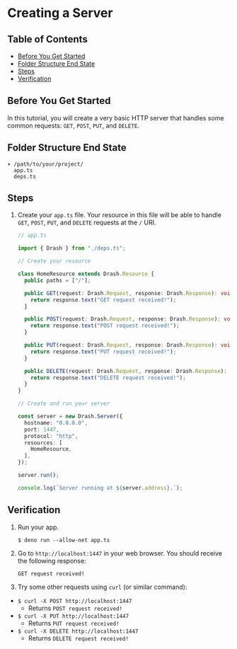 # Creating a Server

## Table of Contents

- [Before You Get Started](#before-you-get-started)
- [Folder Structure End State](#folder-structure-end-state)
- [Steps](#steps)
- [Verification](#verification)

## Before You Get Started

In this tutorial, you will create a very basic HTTP server that handles some
common requests: `GET`, `POST`, `PUT`, and `DELETE`.

## Folder Structure End State

```text
▾ /path/to/your/project/
  app.ts
  deps.ts
```

## Steps

1. Create your `app.ts` file. Your resource in this file will be able to handle
   `GET`, `POST`, `PUT`, and `DELETE` requests at the `/` URI.

   ```typescript
   // app.ts

   import { Drash } from "./deps.ts";

   // Create your resource

   class HomeResource extends Drash.Resource {
     public paths = ["/"];

     public GET(request: Drash.Request, response: Drash.Response): void {
       return response.text("GET request received!");
     }

     public POST(request: Drash.Request, response: Drash.Response): void {
       return response.text("POST request received!");
     }

     public PUT(request: Drash.Request, response: Drash.Response): void {
       return response.text("PUT request received!");
     }

     public DELETE(request: Drash.Request, response: Drash.Response): void {
       return response.text("DELETE request received!");
     }
   }

   // Create and run your server

   const server = new Drash.Server({
     hostname: "0.0.0.0",
     port: 1447,
     protocol: "http",
     resources: [
       HomeResource,
     ],
   });

   server.run();

   console.log(`Server running at ${server.address}.`);
   ```

## Verification

1. Run your app.

   ```shell
   $ deno run --allow-net app.ts
   ```

2. Go to `http://localhost:1447` in your web browser. You should receive the
   following response:

   ```text
   GET request received!
   ```

3. Try some other requests using `curl` (or similar command):

- `$ curl -X POST http://localhost:1447`
  - Returns `POST request received!`
- `$ curl -X PUT http://localhost:1447`
  - Returns `PUT request received!`
- `$ curl -X DELETE http://localhost:1447`
  - Returns `DELETE request received!`
